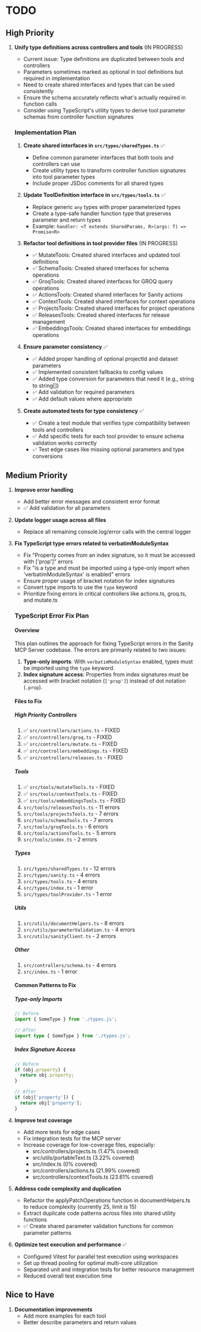 # TODO

## High Priority

1. **Unify type definitions across controllers and tools** (IN PROGRESS)
   - Current issue: Type definitions are duplicated between tools and controllers
   - Parameters sometimes marked as optional in tool definitions but required in implementation
   - Need to create shared interfaces and types that can be used consistently
   - Ensure the schema accurately reflects what's actually required in function calls
   - Consider using TypeScript's utility types to derive tool parameter schemas from controller function signatures
   
   ### Implementation Plan
   1. **Create shared interfaces in `src/types/sharedTypes.ts`** ✅
      - Define common parameter interfaces that both tools and controllers can use
      - Create utility types to transform controller function signatures into tool parameter types
      - Include proper JSDoc comments for all shared types
   
   2. **Update ToolDefinition interface in `src/types/tools.ts`** ✅
      - Replace generic `any` types with proper parameterized types
      - Create a type-safe handler function type that preserves parameter and return types
      - Example: `handler: <T extends SharedParams, R>(args: T) => Promise<R>`
   
   3. **Refactor tool definitions in tool provider files** (IN PROGRESS)
      - ✅ MutateTools: Created shared interfaces and updated tool definitions
      - ✅ SchemaTools: Created shared interfaces for schema operations
      - ✅ GroqTools: Created shared interfaces for GROQ query operations
      - ✅ ActionsTools: Created shared interfaces for Sanity actions
      - ✅ ContextTools: Created shared interfaces for context operations
      - ✅ ProjectsTools: Created shared interfaces for project operations
      - ✅ ReleasesTools: Created shared interfaces for release management
      - ✅ EmbeddingsTools: Created shared interfaces for embeddings operations
   
   4. **Ensure parameter consistency** ✅
      - ✅ Added proper handling of optional projectId and dataset parameters
      - ✅ Implemented consistent fallbacks to config values
      - ✅ Added type conversion for parameters that need it (e.g., string to string[])
      - ✅ Add validation for required parameters
      - ✅ Add default values where appropriate
   
   5. **Create automated tests for type consistency** ✅
      - ✅ Create a test module that verifies type compatibility between tools and controllers
      - ✅ Add specific tests for each tool provider to ensure schema validation works correctly
      - ✅ Test edge cases like missing optional parameters and type conversions

## Medium Priority

1. **Improve error handling**
   - Add better error messages and consistent error format
   - ✅ Add validation for all parameters

2. **Update logger usage across all files**
   - Replace all remaining console.log/error calls with the central logger

3. **Fix TypeScript type errors related to verbatimModuleSyntax**
   - Fix "Property comes from an index signature, so it must be accessed with ['prop']" errors
   - Fix "is a type and must be imported using a type-only import when 'verbatimModuleSyntax' is enabled" errors
   - Ensure proper usage of bracket notation for index signatures
   - Convert type imports to use the `type` keyword
   - Prioritize fixing errors in critical controllers like actions.ts, groq.ts, and mutate.ts

   ### TypeScript Error Fix Plan

   #### Overview
   This plan outlines the approach for fixing TypeScript errors in the Sanity MCP Server codebase. The errors are primarily related to two issues:

   1. **Type-only imports**: With `verbatimModuleSyntax` enabled, types must be imported using the `type` keyword.
   2. **Index signature access**: Properties from index signatures must be accessed with bracket notation (`['prop']`) instead of dot notation (`.prop`).

   #### Files to Fix

   ##### High Priority Controllers
   1. ✅ `src/controllers/actions.ts` - FIXED
   2. ✅ `src/controllers/groq.ts` - FIXED
   3. ✅ `src/controllers/mutate.ts` - FIXED
   4. ✅ `src/controllers/embeddings.ts` - FIXED
   5. ✅ `src/controllers/releases.ts` - FIXED

   ##### Tools
   1. ✅ `src/tools/mutateTools.ts` - FIXED
   2. ✅ `src/tools/contextTools.ts` - FIXED
   3. ✅ `src/tools/embeddingsTools.ts` - FIXED
   4. `src/tools/releasesTools.ts` - 11 errors
   5. `src/tools/projectsTools.ts` - 7 errors
   6. `src/tools/schemaTools.ts` - 7 errors
   7. `src/tools/groqTools.ts` - 6 errors
   8. `src/tools/actionsTools.ts` - 5 errors
   9. `src/tools/index.ts` - 2 errors

   ##### Types
   1. `src/types/sharedTypes.ts` - 12 errors
   2. `src/types/sanity.ts` - 4 errors
   3. `src/types/tools.ts` - 4 errors
   4. `src/types/index.ts` - 1 error
   5. `src/types/toolProvider.ts` - 1 error

   ##### Utils
   1. `src/utils/documentHelpers.ts` - 8 errors
   2. `src/utils/parameterValidation.ts` - 4 errors
   3. `src/utils/sanityClient.ts` - 2 errors

   ##### Other
   1. `src/controllers/schema.ts` - 4 errors
   2. `src/index.ts` - 1 error

   #### Common Patterns to Fix

   ##### Type-only Imports
   ```typescript
   // Before
   import { SomeType } from './types.js';

   // After
   import type { SomeType } from './types.js';
   ```

   ##### Index Signature Access
   ```typescript
   // Before
   if (obj.property) {
     return obj.property;
   }

   // After
   if (obj['property']) {
     return obj['property'];
   }
   ```

4. **Improve test coverage**
   - Add more tests for edge cases
   - Fix integration tests for the MCP server
   - Increase coverage for low-coverage files, especially:
     - src/controllers/projects.ts (1.47% covered)
     - src/utils/portableText.ts (3.22% covered)  
     - src/index.ts (0% covered)
     - src/controllers/actions.ts (21.99% covered)
     - src/controllers/contextTools.ts (23.61% covered)

5. **Address code complexity and duplication**
   - Refactor the applyPatchOperations function in documentHelpers.ts to reduce complexity (currently 25, limit is 15)
   - Extract duplicate code patterns across files into shared utility functions
   - ✅ Create shared parameter validation functions for common parameter patterns

6. **Optimize test execution and performance** ✅
   - Configured Vitest for parallel test execution using workspaces
   - Set up thread pooling for optimal multi-core utilization
   - Separated unit and integration tests for better resource management
   - Reduced overall test execution time

## Nice to Have

1. **Documentation improvements**
   - Add more examples for each tool
   - Better describe parameters and return values
